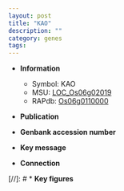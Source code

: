 ```yaml
---
layout: post
title: "KAO"
description: ""
category: genes
tags: 
---
```


* **Information**  
    + Symbol: KAO  
    + MSU: [LOC_Os06g02019](http://rice.uga.edu/cgi-bin/ORF_infopage.cgi?orf=LOC_Os06g02019)  
    + RAPdb: [Os06g0110000](http://rapdb.dna.affrc.go.jp/viewer/gbrowse_details/irgsp1?name=Os06g0110000)  

* **Publication**  

* **Genbank accession number**  

* **Key message**  

* **Connection**  

[//]: # * **Key figures**  


